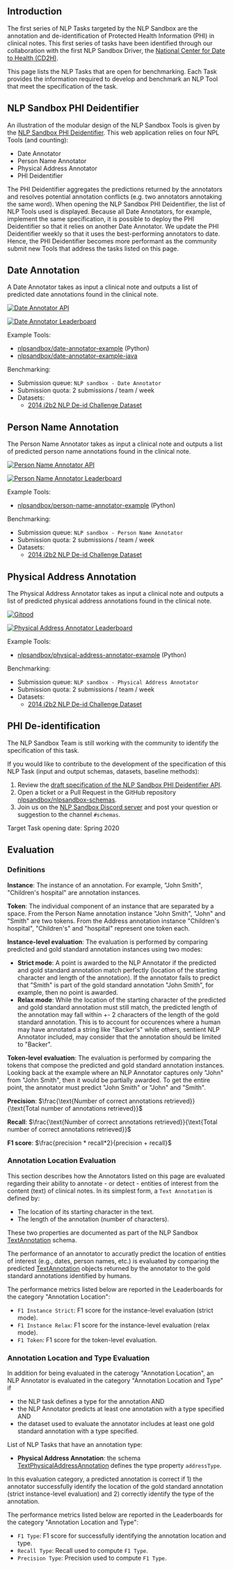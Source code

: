 ## Introduction

The first series of NLP Tasks targeted by the NLP Sandbox are the annotation and
de-identification of Protected Health Information (PHI) in clinical notes. This
first series of tasks have been identified through our collaboration with the
first NLP Sandbox Driver, the [National Center for Date to Health (CD2H)].

This page lists the NLP Tasks that are open for benchmarking. Each Task provides
the information required to develop and benchmark an NLP Tool that meet the
specification of the task.

## NLP Sandbox PHI Deidentifier

An illustration of the modular design of the NLP Sandbox Tools is given by the
[NLP Sandbox PHI Deidentifier]. This web application relies on four NPL Tools
(and counting):

- Date Annotator
- Person Name Annotator
- Physical Address Annotator
- PHI Deidentifier

The PHI Deidentifier aggregates the predictions returned by the annotators and
resolves potential annotation conflicts (e.g. two annotators annotaking the same
word). When opening the NLP Sandbox PHI Deidentifier, the list of NLP Tools used
is displayed. Because all Date Annotators, for example, implement the same
specification, it is possible to deploy the PHI Deidentifier so that it relies
on another Date Annotator. We update the PHI Deidentifier weekly so that it uses
the best-performing annotators to date. Hence, the PHI Deidentifier becomes
more performant as the community submit new Tools that address the tasks listed
on this page.

## Date Annotation

A Date Annotator takes as input a clinical note and outputs a list of predicted
date annotations found in the clinical note.

[![Date Annotator API](https://img.shields.io/badge/OpenAPI-Open_NLP_Task_Specification-plop?color=0273b3&labelColor=555555&logoColor=ffffff&style=for-the-badge&logo=openapi-initiative&label=)][date-annotator-api]

[![Date Annotator Leaderboard](https://img.shields.io/badge/OpenAPI-Review_Leaderboard-plop?color=94398d&labelColor=555555&logoColor=ffffff&style=for-the-badge&logo=openapi-initiative&label=)][date-annotator-leaderboard]

Example Tools:

- [nlpsandbox/date-annotator-example] (Python)
- [nlpsandbox/date-annotator-example-java]

Benchmarking:

- Submission queue: `NLP sandbox - Date Annotator`
- Submission quota: 2 submissions / team / week
- Datasets:
    - [2014 i2b2 NLP De-id Challenge Dataset]

## Person Name Annotation

The Person Name Annotator takes as input a clinical note and outputs a list of
predicted person name annotations found in the clinical note.

[![Person Name Annotator API](https://img.shields.io/badge/OpenAPI-Open_NLP_Task_Specification-plop?color=0273b3&labelColor=555555&logoColor=ffffff&style=for-the-badge&logo=openapi-initiative&label=)][person-name-annotator-api]

[![Person Name Annotator Leaderboard](https://img.shields.io/badge/OpenAPI-Review_Leaderboard-plop?color=94398d&labelColor=555555&logoColor=ffffff&style=for-the-badge&logo=openapi-initiative&label=)][person-name-annotator-leaderboard]

Example Tools:

- [nlpsandbox/person-name-annotator-example] (Python)

Benchmarking:

- Submission queue: `NLP sandbox - Person Name Annotator`
- Submission quota: 2 submissions / team / week
- Datasets:
    - [2014 i2b2 NLP De-id Challenge Dataset]

## Physical Address Annotation

The Physical Address Annotator takes as input a clinical note and outputs a list
of predicted physical address annotations found in the clinical note.

[![Gitpod](https://img.shields.io/badge/OpenAPI-Open_NLP_Task_Specification-plop?color=0273b3&labelColor=555555&logoColor=ffffff&style=for-the-badge&logo=openapi-initiative&label=)][physical-address-annotator-api]

[![Physical Address Annotator Leaderboard](https://img.shields.io/badge/OpenAPI-Review_Leaderboard-plop?color=94398d&labelColor=555555&logoColor=ffffff&style=for-the-badge&logo=openapi-initiative&label=)][physical-address-annotator-leaderboard]

Example Tools:

- [nlpsandbox/physical-address-annotator-example] (Python)

Benchmarking:

- Submission queue: `NLP sandbox - Physical Address Annotator`
- Submission quota: 2 submissions / team / week
- Datasets:
    - [2014 i2b2 NLP De-id Challenge Dataset]

## PHI De-identification

The NLP Sandbox Team is still working with the community to identify the
specification of this task.

If you would like to contribute to the development of the specification of this
NLP Task (input and output schemas, datasets, baseline methods):

1. Review the [draft specification of the NLP Sandbox PHI Deidentifier API].
2. Open a ticket or a Pull Request in the GitHub repository
   [nlpsandbox/nlpsandbox-schemas].
3. Join us on the [NLP Sandbox Discord server] and post your question or
   suggestion to the channel `#schemas`.

Target Task opening date: Spring 2020

## Evaluation

### Definitions

**Instance**: The instance of an annotation. For example, "John Smith",
"Children's hospital" are annotation instances.

**Token**: The individual component of an instance that are separated by a
space. From the Person Name annotation instance "John Smith", "John" and "Smith"
are two tokens. From the Address annotation instance "Children's hospital",
"Children's" and "hospital" represent one token each.

**Instance-level evaluation**: The evaluation is performed by comparing
predicted and gold standard annotation instances using two modes:

- **Strict mode**: A point is awarded to the NLP Annotator if the predicted and
   gold standard annotation match perfectly (location of the starting character
   and length of the annotation). If the annotator fails to predict that "Smith"
   is part of the gold standard annotation "John Smith", for example, then no
   point is awarded.
- **Relax mode**: While the location of the starting character of the predicted
   and gold standard annotation must still match, the predicted length of the
   annotation may fall within +- 2 characters of the length of the gold standard
   annotation. This is to account for occurences where a human may have
   annotated a string like "Backer's" while others, sentient NLP Annotator
   included, may consider that the annotation should be limited to "Backer".

**Token-level evaluation**: The evaluation is performed by comparing the tokens
that compose the predicted and gold standard annotation instances. Looking back
at the example where an NLP Annotator captures only "John" from "John Smith",
then it would be partially awarded. To get the entire point, the annotator must
predict "John Smith" or "John" and "Smith".

**Precision**: $\frac{\text{Number of correct annotations
retrieved}}{\text{Total number of annotations retrieved}}$

**Recall**: $\frac{\text{Number of correct annotations retrieved}}{\text{Total
number of correct annotations  retrieved}}$

**F1 score**:  $\frac{precision * recall*2}{precision + recall}$

### Annotation Location Evaluation

This section describes how the Annotators listed on this page are evaluated
regarding their ability to annotate - or detect - entities of interest from the
content (text) of clinical notes. In its simplest form, a `Text Annotation` is
defined by:

- The location of its starting character in the text.
- The length of the annotation (number of characters).

These two properties are documented as part of the NLP Sandbox [TextAnnotation]
schema.

The performance of an annotator to accuratly predict the location of entities of
interest (e.g., dates, person names, etc.) is evaluated by comparing the
predicted [TextAnnotation] objects returned by the annotator to the gold
standard annotations identified by humans.

The performance metrics listed below are reported in the Leaderboards for the
category "Annotation Location":

- `F1 Instance Strict`: F1 score for the instance-level evaluation (strict mode).
- `F1 Instance Relax`: F1 score for the instance-level evaluation (relax mode).
- `F1 Token`: F1 score for the token-level evaluation.

### Annotation Location and Type Evaluation

In addition for being evaluated in the caterogy "Annotation Location", an NLP
Annotator is evaluated in the category "Annotation Location and Type" if

- the NLP task defines a type for the annotation AND
- the NLP Annotator predicts at least one annotation with a type specified AND
- the dataset used to evaluate the annotator includes at least one gold standard
  annotation with a type specified.

List of NLP Tasks that have an annotation type:

- **Physical Address Annotation**: the schema [TextPhysicalAddressAnnotation]
  defines the type property `addressType`.

In this evaluation category, a predicted annotation is correct if 1) the
annotator successfully identify the location of the gold standard annotation
(strict instance-level evaluation) and 2) correctly identify the type of the
annotation.

The performance metrics listed below are reported in the Leaderboards for the
category "Annotation Location and Type":

- `F1 Type`: F1 score for successfully identifying the annotation location and
  type.
- `Recall Type`: Recall used to compute `F1 Type`.
- `Precision Type`: Precision used to compute `F1 Type`.

<!-- Links -->

[National Center for Date to Health (CD2H)]: https://cd2h.org/
[date-annotator-api]: https://nlpsandbox.github.io/nlpsandbox-schemas/date-annotator/latest/docs/
[person-name-annotator-api]: https://nlpsandbox.github.io/nlpsandbox-schemas/person-name-annotator/latest/docs/
[physical-address-annotator-api]: https://nlpsandbox.github.io/nlpsandbox-schemas/physical-address-annotator/latest/docs/
[nlpsandbox/date-annotator-example]: https://github.com/nlpsandbox/date-annotator-example
[nlpsandbox/date-annotator-example-java]: https://github.com/nlpsandbox/date-annotator-example-java
[nlpsandbox/person-name-annotator-example]: https://github.com/nlpsandbox/person-name-annotator-example
[nlpsandbox/physical-address-annotator-example]: https://github.com/nlpsandbox/physical-address-annotator-example
[draft specification of the NLP Sandbox PHI Deidentifier API]: https://github.com/nlpsandbox/nlpsandbox-schemas
[nlpsandbox/nlpsandbox-schemas]: https://github.com/nlpsandbox/nlpsandbox-schemas
[NLP Sandbox Discord server]: https://discord.gg/Zb4ymtF
[TextAnnotation]: https://github.com/nlpsandbox/nlpsandbox-schemas/blob/develop/openapi/commons/components/schemas/TextAnnotation.yaml
[TextPhysicalAddressAnnotation]: https://github.com/nlpsandbox/nlpsandbox-schemas/blob/develop/openapi/commons/components/schemas/TextPhysicalAddressAnnotation.yaml
[2014 i2b2 NLP De-id Challenge Dataset]: https://www.synapse.org/#!Synapse:syn22277124/wiki/608223

[date-annotator-leaderboard]: https://www.synapse.org/#!Synapse:syn22277124/wiki/608039
[person-name-annotator-leaderboard]: https://www.synapse.org/#!Synapse:syn22277124/wiki/608040
[physical-address-annotator-leaderboard]: https://www.synapse.org/#!Synapse:syn22277124/wiki/608041
[NLP Sandbox PHI Deidentifier]: phi-deidentifier.nlpsandbox.io
[PHI Deidentifier]: phi-deidentifier.nlpsandbox.io
